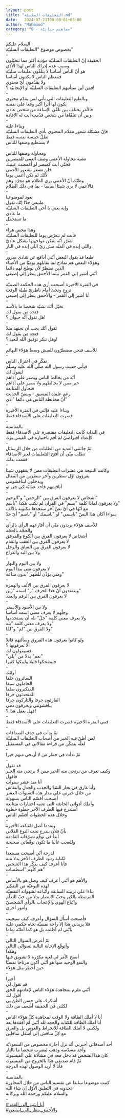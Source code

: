 ```yaml
---
layout: post
title: "التعليقات السلبيّة.md"
date:   2024-07-21T00:00:01+03:00
author: "Mahmoud"
category: "0 - مفاهيم حياتيّة"
---
```

السلام عليكم\
بخصوص موضوع \"التعليقات السلبيّة\"\
-\
الحقيقة إنّ التعليقات السلبيّة مؤذية أكثر مما
تتخيّلون\
وسبب عدم إدراك الناس لهذا الأذي\
هو أنّ الناس أساسا لا يتلقّون تعليقات سلبيّة\
فمعظم الناس لا يكتبون أساسا\
ولا يقدّمون أيّ محتوي\
فمن أين ستأتيهم التعليقات السلبيّة أو الإيجابيّة
؟!\
-\
وبالطبع التعليقات التي تأتي لمن يقدّم محتوي\
يكون لها أثرا أكبر وقعا علي نفسه\
فالأمر يختلف بين تلقّي الإساءة من شخص عادي\
وبين أن تتلقّاها من شخص قدّمت أنت له الإفادة\
-\
وبناءا عليه\
فإنّ مشكلة شعور مقدّم المحتوي بأذي التعليقات
السلبيّة\
تظلّ حبيسة نفسه فقط\
لا يستطيع وصفها للناس\
-\
ومحاولة وصفها للناس\
تشبه محاولة الأعمي وصف العمي للمبصرين\
فحتّي أنت كمبصر لو أغمضت عينيك\
فلن تشعر بشعور الأعمي\
لأنّك لم تكن أعمي يوما\
وظنّك أنّ الأعمي يري الظلام هو مجرّد وهم\
فالأعمي لا يري شيئا أساسا - بما في ذلك الظلام\
-\
نعود لموضوعنا\
طبيعي جدّا إنّك تقول\
وإيه يعني يا أخي التعليقات السلبيّة\
ما عادي\
ما تستحمل\
-\
وهذا محض هراء\
فأنت لم تتعرّض يوما للتعليقات السلبيّة\
لتقرّر أنّه يمكن مواجهتها بشكل عاديّ\
واللي إيده في الميّه مش زيّ اللي إيده في النار\
-\
طبعا قد يقول البعض أنّني أدافع عن شادي سرور\
وهؤلاء البعض هم نماذج لما نقابلهم يوميّا من
الأغبياء\
الذين نضطرّ لأن نوضّح لهم دائما\
أنّني أشير إلي القمر بينما الأحمق ينظر إلي إصبعي\
-\
في الفترة الأخيرة أصبحت أري هذه الحكمة الصينيّة\
تروح وتجئ أمام ناظريّ طيلة الوقت\
أنا أشير إلي القمر - والأحمق ينظر إلي إصبعي\
-\
تخيّل أنّك تشبّه شخصا ما بالأسد\
فتجد من يقول لك\
هل تقول أنّه حيوان ؟!\
-\
تقول أنّك يجب أن تجتهد مثلا\
فتجد من يقول لك\
وهل تنكر توفيق الله للعبد ؟!\
-\
للأسف فنحن مضطرّون للعيش وسط هؤلاء البهائم\
-\
تفكّر في اعتزال الناس\
فيأتي حديث رسول الله صلّي الله عليه وسلّم\
ليقول لك\
أنّه من يخالط الناس ويصبر علي أذاهم\
خير ممن لا يخالطهم ولا يصبر علي أذاهم\
فتحاول المتابعة\
رغم علمك المسبق - وبنصّ الحديث\
أنّ مخالطة الناس هي دائما \"أذي\"\
-\
وبناءا عليه فإنّني في الفترة الأخيرة\
قصرت التعليقات علي الأصدقاء فقط\
-\
بالمناسبة\
في البداية كانت التعليقات مقتصرة علي الأصدقاء
فقط\
كإعداد افتراضيّ لم أقم باختياره في الفيس بوك\
-\
ثمّ جائتني العديد من الطلبات من خلال الرسائل\
تطلب منّي أن أفتح التلعليقات لغير الأصدقاء\
فقمت بذلك\
-\
وكانت النتيجة هي عشرات التعليقات ممن لا يفقهون
شيئا\
يقرؤون اوّل سطرين وآخر سطرين من المقال\
ويدخلون ليناقشونني\
أناقشهم فأجد عقليّة كي جي تو\
-\
أشخاص لا يعرفون الفرق بين \"الرحمن\" و\"الرحيم\"\
ولا يعرفون لماذا كلمة \"بسم\" في القرآن لم تكتب هكذا
\"باسم\"\
مع أنّها في أيّ نصّ آخر ستجدها مكتوبة بالألف\
سواءا أكان هذا النصّ \"باسمي\" او \"باسمك\" أو \"باسم\"
أيّ حدّ\
-\
للأسف هؤلاء يريدون منّي أن أقارعهم الرأي بالرأي\
والحجّة بالحجّة\
أشخاص لا يعرفون الفرق بين الكوع والمرفق\
لا يعرفون الفرق بين العقب والقدم\
لا يعرفون الفرق بين الساق والرجل\
ولا بين اليد والذراع\
-\
ولا بين اليوم والنهار\
لا يعرفون متي يبدأ اليوم\
ومتي يؤذّن للظهر \"بدون ساعة\"\
-\
لا يعرفون الفرق بين الألف والهمزة\
ويعتقدون أنّ هذا الحرف \"ز\" اسمه \"زين\"\
لا يعرفون الفرق بين الرقم والعدد\
-\
ولا بين الأسود والأسمر\
وجلّهم لا يعرف معني اسمه أساسا\
ولا يعرف معني كلمة \"جلّ\" بله أن يستخدمها\
ولا يعرف معني كلمة \"بله\"\
ولا الفرق بين \"لم\" و\"لمّا\"\
-\
ولو كانوا يعرفون هذه الفروق وسألتهم قائلا\
ألا تعرفونها ؟\
فسيقولون لك\
\"نعم\" بدلا من \"بلي\"\
فليضحكوا قليلا وليبكوا كثيرا\
-\
أولئك\
السائرون خلفا\
الحاملون سيفا\
المتكبرون صلفا\
المتحدثون خرفا\
القارئون حرفا والتاركون حرفا\
يناقشونني ويحرقون دمي\
فهل يعقل هذا ؟!\
-\
ففي الفترة الاخيرة قصرت التعليقات علي الأصدقاء
فقط\
-\
ثمّ بدأت في حذف الصداقات\
لمن أظنّ فيه الخير من أصحاب التعليقات السلبيّة\
لعلّه يتمكّن من قراءة مقالاتي في المستقبل\
-\
ثمّ بدأت في حظر من لا أرتجي منهم خيرا\
-\
قد تقول\
وكيف تعرف من يرتجي منه الخير ممن لا يرتجي منه
الخير\
فأقول\
أنا منذ عشر سنوات\
وأنا غارق في بحار الشدّ والجذب والجدل والنقاش\
من خلال خبرتي علي مدار هذه السنوات العشر\
أصبحت أقسّم الناس بسهولة\
وأملك أدواتي الخاصّة التي تشبه اختبارات متتابعة\
أستدرج فيها الطرف الآخر خطوة خطوة\
وخلال هذه الخطوات أقسّم الناس\
-\
وبعدما أصل للقناعة الأخيرة\
بأنّ فلان يندرج تحت النوع الفلاني\
أبدأ في توقّع تصرّفاته القادمة\
وللعجب غالبا ما تكون توقّعاتي صحيحة\
-\
لدرجة أنّي أصبحت مستعدا\
لكتابة ردود الطرف الآخر بدلا منه\
فأنا أعرف كيف يفكّر هذا الشخص\
هم كلّهم \"اسطمبات\"\
-\
والأهم هو أنّني أعرف كيف وصل هو بالأساس\
لهذه النوعيّة من التفكير\
بناءا علي تربيته السابقة واتّباعه لشهواته النفسيّة\
المرتبطة بالكبر وحبّ الانتصار بدلا من حبّ التعلّم\
واتّباع الهوي والإعجاب بالرأي الشخصيّ\
وأمور أخري\
-\
فأصبحت أسأل السؤال وأعرف كيف سيجيب\
فلا يزيدني هذا إلا راحة نفسيّة تجاه حكمي عليه\
بأنّني لم أظلمه بل هو كما أظنّه تماما\
-\
ثمّ أعرض السؤال التالي\
وأتوقّع الإجابة التالية لسؤالي التالي\
وهكذا\
أصبح الأمر لي لعبة مكرّرة لا تشويق فيها\
والنفع الوحيد منها هو أنّني أكون مرتاحا نفسيّا\
حين أحظر مثل هؤلاء\
-\
أخيرا\
قد تقول لي\
أنّني ملزم بمجاهدة هؤلاء الناس لإعادتهم للحق\
أقول لك\
أشكرك علي حسن الظنّ بي\
لكنّني في الحقيقة أضعف من ذلك\
-\
أنا لا أملك الطاقة ولا الوقت لمجاهدة كلّ هؤلاء
الناس\
أنا أملك الطاقة للكتابة والحمد لله أنّني لم أفقدها
بعد\
ولكنني لا أملك الطاقة للانخراط والغوص بل والغرق\
مع كلّ مناقش إلي أسفل سافلين\
-\
أحد أصدقائي أخبرني أنّه نزل أجازة مخصوص من
السعوديّة\
وأخذ مسدّسه وذهب ليضرب شخصا ما بالنار\
كان هذا الشخص قد دخل معه في مشادّة علي الفيسبوك\
ثمّ قام صديقي هذا بالخروج من الفيسبوك\
فأنا لا أريد الوصول لهذه الدرجة\
-\
بالمناسبة\
كتبت موضوعا سابقا عن تقسيم الناس من خلال
المحاورة\
تجدونه في التعليق الأوّل إن شاء الله\
والسلام عليكم ورحمة الله وبركاته\
-\
[<u>\#أنا_أشير_إلي_القمر</u>](https://www.facebook.com/hashtag/أنا_أشير_إلي_القمر?source=feed_text&epa=HASHTAG)\
[<u>\#والأحمق_ينظر_إلي_إصبعي</u>](https://www.facebook.com/hashtag/والأحمق_ينظر_إلي_إصبعي?source=feed_text&epa=HASHTAG)
